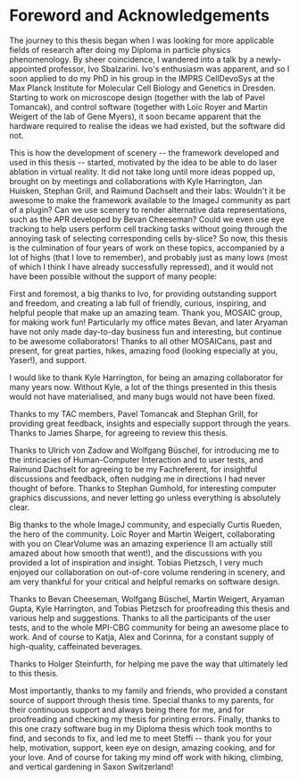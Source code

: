 
# Foreword and Acknowledgements

The journey to this thesis began when I was looking for more applicable fields of research after doing my Diploma in particle physics phenomenology. By sheer coincidence, I wandered into a talk by a newly-appointed professor, Ivo Sbalzarini. Ivo's enthusiasm was apparent, and so I soon applied to do my PhD in his group in the IMPRS CellDevoSys at the Max Planck Institute for Molecular Cell Biology and Genetics in Dresden. Starting to work on microscope design (together with the lab of Pavel Tomancak), and control software (together with Loïc Royer and Martin Weigert of the lab of Gene Myers), it soon became apparent that the hardware required to realise the ideas we had existed, but the software did not. 

This is how the development of scenery -- the framework developed and used in this thesis -- started, motivated by the idea to be able to do laser ablation in virtual reality. It did not take long until more ideas popped up, brought on by meetings and collaborations with Kyle Harrington, Jan Huisken, Stephan Grill, and Raimund Dachselt and their labs: Wouldn't it be awesome to make the framework available to the ImageJ community as part of a plugin? Can we use scenery to render alternative data representations, such as the APR developed by Bevan Cheeseman? Could we even use eye tracking to help users perform cell tracking tasks without going through the annoying task of selecting corresponding cells by-slice? So now, this thesis is the culmination of four years of work on these topics, accompanied by a lot of highs (that I love to remember), and probably just as many lows (most of which I think I have already successfully repressed), and it would not have been possible without the support of many people:

First and foremost, a big thanks to Ivo, for providing outstanding support and freedom, and creating a lab full of friendly, curious,  inspiring, and helpful people that make up an amazing team. Thank you, MOSAIC group, for making work fun! Particularly my office mates Bevan, and later Aryaman have not only made day-to-day business fun and interesting, but continue to be awesome collaborators! Thanks to all other MOSAICans, past and present, for great parties, hikes, amazing food (looking especially at you, Yaser!), and support.

I would like to thank Kyle Harrington, for being an amazing collaborator for many years now. Without Kyle, a lot of the things presented in this thesis would not have materialised, and many bugs would not have been fixed.

Thanks to my TAC members, Pavel Tomancak and Stephan Grill, for providing great feedback, insights and especially support through the years. Thanks to James Sharpe, for agreeing to review this thesis.

Thanks to Ulrich von Zadow and Wolfgang Büschel, for introducing me to the intricacies of Human-Computer Interaction and to user tests, and Raimund Dachselt for agreeing to be my Fachreferent, for insightful discussions and feedback, often nudging me in directions I had never thought of before. Thanks to Stephan Gumhold, for interesting computer graphics discussions, and never letting go unless everything is absolutely clear.

Big thanks to the whole ImageJ community, and especially Curtis Rueden, the hero of the community. Loïc Royer and Martin Weigert, collaborating with you on ClearVolume was an amazing experience (I am actually still amazed about how smooth that went!), and the discussions with you provided a lot of inspiration and insight. Tobias Pietzsch, I very much enjoyed our collaboration on out-of-core volume rendering in scenery, and am very thankful for your critical and helpful remarks on software design. 

Thanks to Bevan Cheeseman, Wolfgang Büschel, Martin Weigert, Aryaman Gupta, Kyle Harrington, and Tobias Pietzsch for proofreading this thesis and various help and suggestions. Thanks to all the participants of the user tests, and to the whole MPI-CBG community for being an awesome place to work. And of course to Katja, Alex and Corinna, for a constant supply of high-quality, caffeinated beverages.

Thanks to Holger Steinfurth, for helping me pave the way that ultimately led to this thesis.

Most importantly, thanks to my family and friends, who provided a constant source of support through thesis time. Special thanks to my parents, for their continuous support and always being there for me, and for proofreading and checking my thesis for printing errors. Finally, thanks to this one crazy software bug in my Diploma thesis which took months to find, and seconds to fix, and led me to meet Steffi -- thank you for your help, motivation, support, keen eye on design, amazing cooking, and for your love. And of course for taking my mind off work with hiking, climbing, and vertical gardening in Saxon Switzerland!

